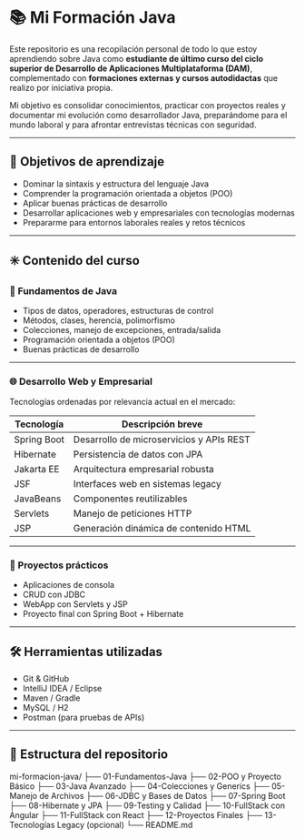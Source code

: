 # 📚 Mi Formación Java

Este repositorio es una recopilación personal de todo lo que estoy aprendiendo sobre Java como **estudiante de último curso del ciclo superior de Desarrollo de Aplicaciones Multiplataforma (DAM)**, complementado con **formaciones externas y cursos autodidactas** que realizo por iniciativa propia.

Mi objetivo es consolidar conocimientos, practicar con proyectos reales y documentar mi evolución como desarrollador Java, preparándome para el mundo laboral y para afrontar entrevistas técnicas con seguridad.

---

## 🚀 Objetivos de aprendizaje

- Dominar la sintaxis y estructura del lenguaje Java  
- Comprender la programación orientada a objetos (POO)  
- Aplicar buenas prácticas de desarrollo  
- Desarrollar aplicaciones web y empresariales con tecnologías modernas  
- Prepararme para entornos laborales reales y retos técnicos  

---

## ✳️ Contenido del curso

### 🧠 Fundamentos de Java

- Tipos de datos, operadores, estructuras de control  
- Métodos, clases, herencia, polimorfismo  
- Colecciones, manejo de excepciones, entrada/salida  
- Programación orientada a objetos (POO)  
- Buenas prácticas de desarrollo  

---

### 🌐 Desarrollo Web y Empresarial  
Tecnologías ordenadas por relevancia actual en el mercado:

| Tecnología     | Descripción breve                                 |
|----------------|---------------------------------------------------|
| Spring Boot    | Desarrollo de microservicios y APIs REST          |
| Hibernate      | Persistencia de datos con JPA                     |
| Jakarta EE     | Arquitectura empresarial robusta                  |
| JSF            | Interfaces web en sistemas legacy                 |
| JavaBeans      | Componentes reutilizables                         |
| Servlets       | Manejo de peticiones HTTP                         |
| JSP            | Generación dinámica de contenido HTML             |

---

### 🧪 Proyectos prácticos

- Aplicaciones de consola  
- CRUD con JDBC  
- WebApp con Servlets y JSP  
- Proyecto final con Spring Boot + Hibernate  

---

## 🛠️ Herramientas utilizadas

- Git & GitHub  
- IntelliJ IDEA / Eclipse  
- Maven / Gradle  
- MySQL / H2  
- Postman (para pruebas de APIs)

---

## 📁 Estructura del repositorio

mi-formacion-java/
├── 01-Fundamentos-Java
├── 02-POO y Proyecto Básico
├── 03-Java Avanzado
├── 04-Colecciones y Generics
├── 05-Manejo de Archivos
├── 06-JDBC y Bases de Datos
├── 07-Spring Boot
├── 08-Hibernate y JPA
├── 09-Testing y Calidad
├── 10-FullStack con Angular
├── 11-FullStack con React
├── 12-Proyectos Finales
├── 13-Tecnologías Legacy (opcional)
└── README.md





